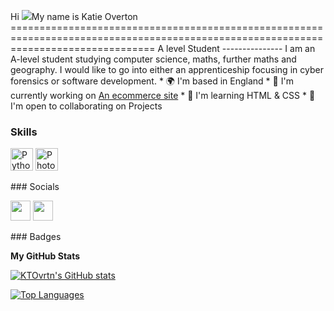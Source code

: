 Hi ![](https://user-images.githubusercontent.com/18350557/176309783-0785949b-9127-417c-8b55-ab5a4333674e.gif)My name is Katie Overton ===================================================================================================================================== A level Student --------------- I am an A-level student studying computer science, maths, further maths and geography. I would like to go into either an apprenticeship focusing in cyber forensics or software development. * 🌍  I'm based in England * 🚀  I'm currently working on [An ecommerce site](http://github.com/ItzSimplyJoe/Shopwebsite) * 🧠  I'm learning HTML & CSS * 🤝  I'm open to collaborating on Projects

### Skills

<p align="left"> <a href="https://www.python.org/" target="_blank" rel="noreferrer"><img src="https://raw.githubusercontent.com/danielcranney/readme-generator/main/public/icons/skills/python-colored.svg" width="36" height="36" alt="Python" /></a> <a href="https://www.adobe.com/uk/products/photoshop.html" target="_blank" rel="noreferrer"><img src="https://raw.githubusercontent.com/danielcranney/readme-generator/main/public/icons/skills/photoshop-colored.svg" width="36" height="36" alt="Photoshop" /></a> </p> ### Socials <p align="left"> <a href="https://www.github.com/KTOvrtn" target="_blank" rel="noreferrer"><img src="https://raw.githubusercontent.com/danielcranney/readme-generator/main/public/icons/socials/github.svg" width="32" height="32" /></a> <a href="https://www.linkedin.com/in/katie-overton-51b217268" target="_blank" rel="noreferrer"><img src="https://raw.githubusercontent.com/danielcranney/readme-generator/main/public/icons/socials/linkedin.svg" width="32" height="32" /></a></p>
### Badges

<b>My GitHub Stats</b>

<a href="http://www.github.com/KTOvrtn"><img src="https://github-readme-stats.vercel.app/api?username=KTOvrtn&show_icons=true&hide=&count_private=true&title_color=a855f7&text_color=6366f1&icon_color=3382ed&bg_color=27272a&hide_border=true&show_icons=true" alt="KTOvrtn's GitHub stats" /></a>

<a href="https://github.com/KTOvrtn" align="left"><img src="https://github-readme-stats.vercel.app/api/top-langs/?username=KTOvrtn&langs_count=10&title_color=a855f7&text_color=6366f1&icon_color=3382ed&bg_color=27272a&hide_border=true&locale=en&custom_title=Top%20%Languages" alt="Top Languages" /></a>


